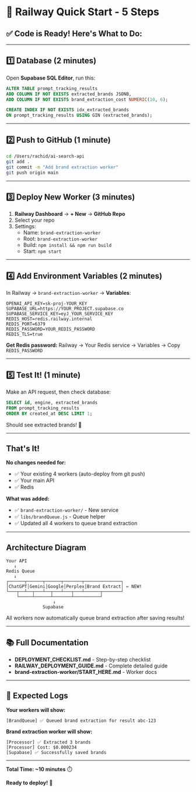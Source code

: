 # 🚂 Railway Quick Start - 5 Steps

## ✅ Code is Ready! Here's What to Do:

---

## 1️⃣ Database (2 minutes)

Open **Supabase SQL Editor**, run this:

```sql
ALTER TABLE prompt_tracking_results 
ADD COLUMN IF NOT EXISTS extracted_brands JSONB,
ADD COLUMN IF NOT EXISTS brand_extraction_cost NUMERIC(10, 6);

CREATE INDEX IF NOT EXISTS idx_extracted_brands 
ON prompt_tracking_results USING GIN (extracted_brands);
```

---

## 2️⃣ Push to GitHub (1 minute)

```bash
cd /Users/rachid/ai-search-api
git add .
git commit -m "Add brand extraction worker"
git push origin main
```

---

## 3️⃣ Deploy New Worker (3 minutes)

1. **Railway Dashboard** → **+ New** → **GitHub Repo**
2. Select your repo
3. Settings:
   - Name: `brand-extraction-worker`
   - Root: `brand-extraction-worker`
   - Build: `npm install && npm run build`
   - Start: `npm start`

---

## 4️⃣ Add Environment Variables (2 minutes)

In Railway → `brand-extraction-worker` → **Variables**:

```env
OPENAI_API_KEY=sk-proj-YOUR_KEY
SUPABASE_URL=https://YOUR_PROJECT.supabase.co
SUPABASE_SERVICE_KEY=eyJ_YOUR_SERVICE_KEY
REDIS_HOST=redis.railway.internal
REDIS_PORT=6379
REDIS_PASSWORD=YOUR_REDIS_PASSWORD
REDIS_TLS=true
```

**Get Redis password:**
Railway → Your Redis service → Variables → Copy `REDIS_PASSWORD`

---

## 5️⃣ Test It! (1 minute)

Make an API request, then check database:

```sql
SELECT id, engine, extracted_brands 
FROM prompt_tracking_results 
ORDER BY created_at DESC LIMIT 1;
```

Should see extracted brands! 🎉

---

## That's It!

**No changes needed for:**
- ✅ Your existing 4 workers (auto-deploy from git push)
- ✅ Your main API
- ✅ Redis

**What was added:**
- ✅ `brand-extraction-worker/` - New service
- ✅ `libs/brandQueue.js` - Queue helper
- ✅ Updated all 4 workers to queue brand extraction

---

## Architecture Diagram

```
Your API
   ↓
Redis Queue
   ↓
┌──────┬──────┬──────┬───────┬──────────────┐
│ChatGPT│Gemini│Google│Perplex│Brand Extract│ ← NEW!
└───┬──┴──┬───┴──┬───┴───┬───┴──────┬───────┘
    └─────┴──────┴───────┴──────────┘
                  ↓
              Supabase
```

All workers now automatically queue brand extraction after saving results!

---

## 📚 Full Documentation

- **DEPLOYMENT_CHECKLIST.md** - Step-by-step checklist
- **RAILWAY_DEPLOYMENT_GUIDE.md** - Complete detailed guide
- **brand-extraction-worker/START_HERE.md** - Worker docs

---

## 🎯 Expected Logs

**Your workers will show:**
```
[BrandQueue] ✅ Queued brand extraction for result abc-123
```

**Brand extraction worker will show:**
```
[Processor] ✅ Extracted 3 brands
[Processor] Cost: $0.000234
[Supabase] ✅ Successfully saved brands
```

---

**Total Time: ~10 minutes** ⏱️

**Ready to deploy!** 🚀

